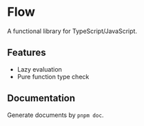 # Flow

A functional library for TypeScript/JavaScript.

## Features

- Lazy evaluation
- Pure function type check

## Documentation

Generate documents by `pnpm doc`.
